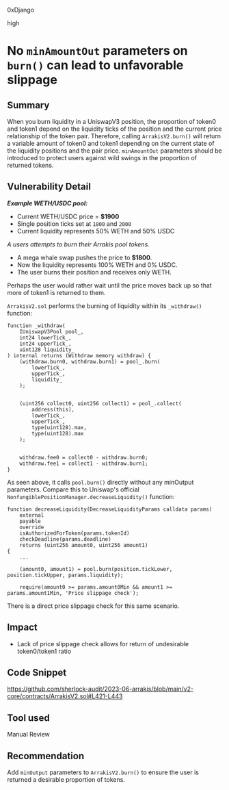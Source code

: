 0xDjango

high

# No `minAmountOut` parameters on `burn()` can lead to unfavorable slippage

## Summary
When you burn liquidity in a UniswapV3 position, the proportion of token0 and token1 depend on the liquidity ticks of the position and the current price relationship of the token pair. Therefore, calling `ArrakisV2.burn()` will return a variable amount of token0 and token1 depending on the current state of the liquidity positions and the pair price. `minAmountOut` parameters should be introduced to protect users against wild swings in the proportion of returned tokens. 

## Vulnerability Detail
***Example WETH/USDC pool:***
- Current WETH/USDC price = **$1900**
- Single position ticks set at `1800` and `2000`
- Current liquidity represents 50% WETH and 50% USDC

*A users attempts to burn their Arrakis pool tokens.*

- A mega whale swap pushes the price to **$1800**.
- Now the liquidity represents 100% WETH and 0% USDC.
- The user burns their position and receives only WETH.

Perhaps the user would rather wait until the price moves back up so that more of token1 is returned to them.

`ArrakisV2.sol` performs the burning of liquidity within its `_withdraw()` function:

```solidity
function _withdraw(
    IUniswapV3Pool pool_,
    int24 lowerTick_,
    int24 upperTick_,
    uint128 liquidity_
) internal returns (Withdraw memory withdraw) {
    (withdraw.burn0, withdraw.burn1) = pool_.burn(
        lowerTick_,
        upperTick_,
        liquidity_
    );


    (uint256 collect0, uint256 collect1) = pool_.collect(
        address(this),
        lowerTick_,
        upperTick_,
        type(uint128).max,
        type(uint128).max
    );


    withdraw.fee0 = collect0 - withdraw.burn0;
    withdraw.fee1 = collect1 - withdraw.burn1;
}
```

As seen above, it calls `pool.burn()` directly without any minOutput parameters. Compare this to Uniswap's official `NonfungiblePositionManager.decreaseLiquidity()` function:

```solidity
function decreaseLiquidity(DecreaseLiquidityParams calldata params)
    external
    payable
    override
    isAuthorizedForToken(params.tokenId)
    checkDeadline(params.deadline)
    returns (uint256 amount0, uint256 amount1)
{
    ...

    (amount0, amount1) = pool.burn(position.tickLower, position.tickUpper, params.liquidity);

    require(amount0 >= params.amount0Min && amount1 >= params.amount1Min, 'Price slippage check');
```

There is a direct price slippage check for this same scenario.

## Impact
- Lack of price slippage check allows for return of undesirable token0/token1 ratio

## Code Snippet
https://github.com/sherlock-audit/2023-06-arrakis/blob/main/v2-core/contracts/ArrakisV2.sol#L421-L443

## Tool used
Manual Review

## Recommendation
Add `minOutput` parameters to `ArrakisV2.burn()` to ensure the user is returned a desirable proportion of tokens.
